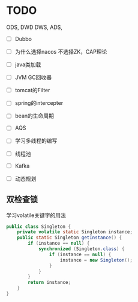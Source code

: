 # TODO 

ODS, DWD DWS, ADS,

- [ ] Dubbo

- [ ] 为什么选择nacos 不选择ZK，CAP理论
- [ ] java类加载
- [ ] JVM GC回收器

- [ ] tomcat的Filter
- [ ] spring的intercepter

- [ ] bean的生命周期
- [ ] AQS
- [ ] 学习多线程的编写
- [ ] 线程池
- [ ] Kafka
- [ ] 动态规划



## 双检查锁

学习volatile关键字的用法

```java
public class Singleton {
    private volatile static Singleton instance; 
    public static Singleton getInstance() {
        if (instance == null) {
            synchronized (Singleton.class) {
                if (instance == null) {
                    instance = new Singleton(); 
                }
            }
        }
        return instance;
    }
}	
```



